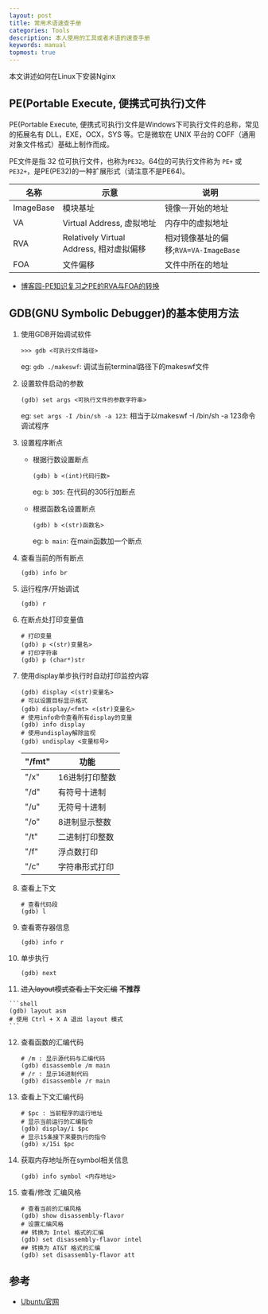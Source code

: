 ```yaml
---
layout: post
title: 常用术语速查手册
categories: Tools
description: 本人使用的工具或者术语的速查手册
keywords: manual
topmost: true
---
```


本文讲述如何在Linux下安装Nginx

## PE(Portable Execute, 便携式可执行)文件

PE(Portable Execute, 便携式可执行)文件是Windows下可执行文件的总称，常见的拓展名有 DLL，EXE，OCX，SYS 等。它是微软在 UNIX 平台的 COFF（通用对象文件格式）基础上制作而成。

PE文件是指 32 位可执行文件，也称为`PE32`。64位的可执行文件称为 `PE+` 或 `PE32+`，是PE(PE32)的一种扩展形式（请注意不是PE64)。

| 名称 | 示意 | 说明 |
| - | - | - |
| ImageBase | 模块基址 | 镜像一开始的地址 |
| VA | Virtual Address, 虚拟地址 | 内存中的虚拟地址 |
| RVA | Relatively Virtual Address, 相对虚拟偏移 | 相对镜像基址的偏移;`RVA=VA-ImageBase` |
| FOA | 文件偏移 | 文件中所在的地址 |

* [博客园-PE知识复习之PE的RVA与FOA的转换](https://www.cnblogs.com/gd-luojialin/p/11306135.html)


## GDB(GNU Symbolic Debugger)的基本使用方法

1. 使用GDB开始调试软件
    ```shell
    >>> gdb <可执行文件路径>
    ```
    eg: `gdb ./makeswf`: 调试当前terminal路径下的makeswf文件

2. 设置软件启动的参数
    ```shell
    (gdb) set args <可执行文件的参数字符串>
    ```
    eg: `set args -I /bin/sh -a 123`: 相当于以makeswf -I /bin/sh -a 123命令调试程序

3. 设置程序断点
   - 根据行数设置断点
        ```shell
        (gdb) b <(int)代码行数>
        ```
        eg: `b 305`: 在代码的305行加断点

   - 根据函数名设置断点
        ```shell
        (gdb) b <(str)函数名>
        ```
        eg: `b main`: 在main函数加一个断点


4. 查看当前的所有断点
    ```shell
    (gdb) info br
    ```

5. 运行程序/开始调试
    ```shell
    (gdb) r
    ```

6. 在断点处打印变量值
    ```shell
    # 打印变量
    (gdb) p <(str)变量名>
    # 打印字符串
    (gdb) p (char*)str
    ```

7. 使用display单步执行时自动打印监控内容
    ```shell
    (gdb) display <(str)变量名>
    # 可以设置目标显示格式
    (gdb) display/<fmt> <(str)变量名>
    # 使用info命令查看所有display的变量
    (gdb) info display
    # 使用undisplay解除监视
    (gdb) undisplay <变量标号>
    ```

    | "\/fmt" | 功能 |
    | - | - |
    | "\/x" | 16进制打印整数 |
    | "\/d" | 有符号十进制 |
    | "\/u" | 无符号十进制 |
    | "\/o" | 8进制显示整数 |
    | "\/t" | 二进制打印整数 |
    | "\/f" | 浮点数打印 |
    | "\/c" | 字符串形式打印 |


8. 查看上下文
    ```shell
    # 查看代码段
    (gdb) l
    ```

9. 查看寄存器信息
    ```shell
    (gdb) info r
    ```

10. 单步执行
    ```shell
    (gdb) next
    ```

11.  ~~进入layout模式查看上下文汇编~~  **不推荐**</br>
    
    ```shell
    (gdb) layout asm
    # 使用 Ctrl + X A 退出 layout 模式
    ```

12. 查看函数的汇编代码
    ```shell
    # /m : 显示源代码与汇编代码
    (gdb) disassemble /m main
    # /r : 显示16进制代码
    (gdb) disassemble /r main
    ```

13. 查看上下文汇编代码
    ```shell
    # $pc : 当前程序的运行地址
    # 显示当前运行的汇编指令
    (gdb) display/i $pc
    # 显示15条接下来要执行的指令
    (gdb) x/15i $pc
    ```

14. 获取内存地址所在symbol相关信息
    ```shell
    (gdb) info symbol <内存地址>
    ```

15. 查看/修改 汇编风格
    ```shell
    # 查看当前的汇编风格
    (gdb) show disassembly-flavor
    # 设置汇编风格
    ## 转换为 Intel 格式的汇编 
    (gdb) set disassembly-flavor intel 
    ## 转换为 AT&T 格式的汇编 
    (gdb) set disassembly-flavor att
    ```

## 参考

- [Ubuntu官网][1]

[1]: https://ubuntu.com/
